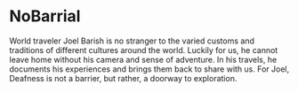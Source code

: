 # NoBarrial
World traveler Joel Barish is no stranger to the varied customs and traditions of different cultures around the world. Luckily for us, he cannot leave home without his camera and sense of adventure. In his travels, he documents his experiences and brings them back to share with us. For Joel, Deafness is not a barrier, but rather, a doorway to exploration.
